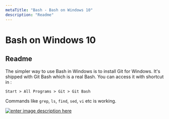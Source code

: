 ```yaml
---
metaTitle: "Bash - Bash on Windows 10"
description: "Readme"
---
```


# Bash on Windows 10




## Readme


The simpler way to use Bash in Windows is to install Git for Windows.
It's shipped with Git Bash which is a real Bash.
You can access it with shortcut in :

`Start > All Programs > Git > Git Bash`

Commands like `grep`, `ls`, `find`, `sed`, `vi` etc is working.

[<img src="https://i.stack.imgur.com/tuCWt.png" alt="enter image description here" />](https://i.stack.imgur.com/tuCWt.png)

